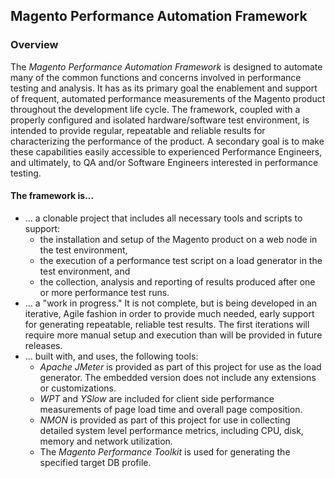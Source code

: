 ## Magento Performance Automation Framework

### Overview

The *Magento Performance Automation Framework* is designed to automate many of the common functions and concerns involved in performance testing and analysis.  It has as its primary goal the enablement and support of frequent, automated performance measurements of the Magento product throughout the development life cycle.  The framework, coupled with a properly configured and isolated hardware/software test environment, is intended to provide regular, repeatable and reliable results for characterizing the performance of the product.  A secondary goal is to make these capabilities easily accessible to experienced Performance Engineers, and ultimately, to QA and/or Software Engineers interested in performance testing.

#### The framework is...
* ... a clonable project that includes all necessary tools and scripts to support:
  * the installation and setup of the Magento product on a web node in the test environment,
  * the execution of a performance test script on a load generator in the test environment, and 
  * the collection, analysis and reporting of results produced after one or more performance test runs.
* ... a "work in progress."  It is not complete, but is being developed in an iterative, Agile fashion in order to provide much needed, early support for generating repeatable, reliable test results.  The first iterations will require more manual setup and execution than will be provided in future releases.
* ... built with, and uses, the following tools:
  * *Apache JMeter* is provided as part of this project for use as the load generator.  The embedded version does not include any extensions or customizations.
  * *WPT* and *YSlow* are included for client side performance measurements of page load time and overall page composition.
  * *NMON* is provided as part of this project for use in collecting detailed system level performance metrics, including CPU, disk, memory and network utilization.
  * The *Magento Performance Toolkit* is used for generating the specified target DB profile.

